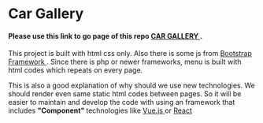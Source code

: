 <h1> Car Gallery </h1>
<h4>Please use this link to go page of this repo <a href="https://barisdemirezen.github.io/car-gallery" target"_blank"> CAR GALLERY </a>.</h4>
<p>This project is built with html css only. Also there is some js from <a href="https://getbootstrap.com" target="_blank">Bootstrap Framework </a>. Since there is php or newer frameworks, menu is built with html codes which repeats on every page.</p>
<p>This is also a good explanation of why should we use new technologies. We should render even same static html codes between pages. So it will be easier to maintain and develop the code with using an framework that includes <b> "Component" </b>technologies like <a href="https://vuejs.org" target="_blank"> Vue.js </a> or <a href="https://tr.reactjs.org" target="_blank"> React</a>
